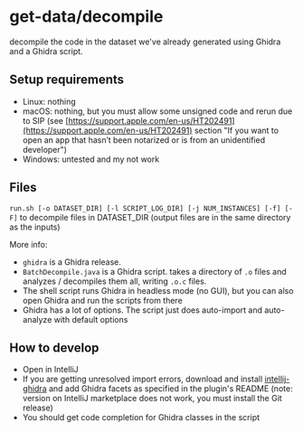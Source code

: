 # get-data/decompile

decompile the code in the dataset we've already generated using Ghidra and a Ghidra script.

## Setup requirements

- Linux: nothing
- macOS: nothing, but you must allow some unsigned code and rerun due to SIP (see [https://support.apple.com/en-us/HT202491](https://support.apple.com/en-us/HT202491) section "If you want to open an app that hasn’t been notarized or is from an unidentified developer")
- Windows: untested and my not work

## Files

`run.sh [-o DATASET_DIR] [-l SCRIPT_LOG_DIR] [-j NUM_INSTANCES] [-f] [-F]` to decompile files in DATASET_DIR (output files are in the same directory as the inputs)

More info:

- `ghidra` is a Ghidra release.
- `BatchDecompile.java` is a Ghidra script. takes a directory of `.o` files and analyzes / decompiles them all, writing `.o.c` files.
- The shell script runs Ghidra in headless mode (no GUI), but you can also open Ghidra and run the scripts from there
- Ghidra has a lot of options. The script just does auto-import and auto-analyze with default options

## How to develop

- Open in IntelliJ
- If you are getting unresolved import errors, download and install [intellij-ghidra](https://github.com/garyttierney/intellij-ghidra) and add Ghidra facets as specified in the plugin's README (note: version on IntelliJ marketplace does not work, you must install the Git release)
- You should get code completion for Ghidra classes in the script
